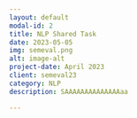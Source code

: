 ```yaml
---
layout: default
modal-id: 2
title: NLP Shared Task
date: 2023-05-05
img: semeval.png
alt: image-alt
project-date: April 2023
client: semeval23
category: NLP
description: SAAAAAAAAAAAAAAaa

---
```

